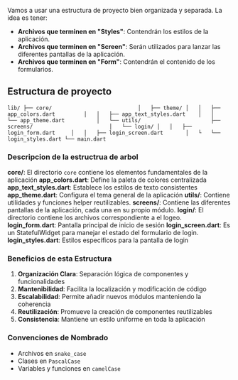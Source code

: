 


Vamos a usar una estructura de proyecto bien organizada y separada. La idea es tener: 
- **Archivos que terminen en "Styles"**: Contendrán los estilos de la aplicación. 
- **Archivos que terminen en "Screen"**: Serán utilizados para lanzar las diferentes pantallas de la aplicación. 
- **Archivos que terminen en "Form"**: Contendrán el contenido de los formularios.

## Estructura de proyecto 

``lib/
├── core/                          
│   ├── theme/
│   │   ├── app_colors.dart        
│   │   ├── app_text_styles.dart   
│   │   └── app_theme.dart         
│   └── utils/                     
├── screens/                       
│   └── login/
│   │   ├── login_form.dart    
│   │   ├── login_screen.dart      
│   └   └── login_styles.dart
└── main.dart``



### Descripcion de la estructrua de arbol 
 
**core/**: El directorio `core` contiene los elementos fundamentales de la aplicación
**app_colors.dart**: Define la paleta de colores centralizada
**app_text_styles.dart**: Establece los estilos de texto consistentes
**app_theme.dart**: Configura el tema general de la aplicación
**utils/**: Contiene utilidades y funciones helper reutilizables.
**screens/**: Contiene las diferentes pantallas de la aplicación, cada una en su propio módulo.
**login/**: El directorio contiene los archivos correspondiente a el logeo.
**login_form.dart**: Pantalla principal de inicio de sesión
**login_screen.dart**: Es un StatefulWidget para manejar el estado del formulario de login.
**login_styles.dart**: Estilos específicos para la pantalla de login

### Beneficios de esta Estructura

1. **Organización Clara**: Separación lógica de componentes y funcionalidades
2. **Mantenibilidad**: Facilita la localización y modificación de código
3. **Escalabilidad**: Permite añadir nuevos módulos manteniendo la coherencia
4. **Reutilización**: Promueve la creación de componentes reutilizables
5. **Consistencia**: Mantiene un estilo uniforme en toda la aplicación

### Convenciones de Nombrado

- Archivos en `snake_case`
- Clases en `PascalCase`
- Variables y funciones en `camelCase`